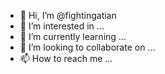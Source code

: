 - 👋 Hi, I’m @fightingatian
- 👀 I’m interested in ...
- 🌱 I’m currently learning ...
- 💞️ I’m looking to collaborate on ...
- 📫 How to reach me ...

<!---
fightingatian/fightingatian is a ✨ special ✨ repository because its `README.md` (this file) appears on your GitHub profile.
You can click the Preview link to take a look at your changes.
--->
